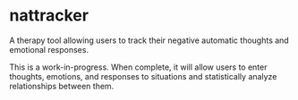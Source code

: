 # nattracker
A therapy tool allowing users to track their negative automatic thoughts and emotional responses. 

This is a work-in-progress. When complete, it will allow users to enter thoughts, emotions, and responses to situations
and statistically analyze relationships between them.
